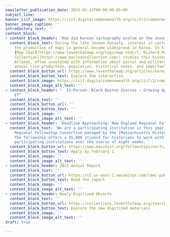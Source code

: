 ```yaml
---
newsletter_publication_date: 2023-01-23T00:00:00-05:00
subject_line: ''
banner_iiif_image: https://iiif.digitalcommonwealth.org/iiif/2/commonwealth:0v83bt61c/253,667,2531,810/full/0/default.jpg
banner_image_caption: ''
introductory_text: ''
content_block:
- content_block_header: 'How did Korean cartography evolve in the Joseon period? '
  content_block_text: During the late Joseon dynasty, interest in cartography and
    the production of maps in general became widespread in Korea. In his latest interactive
    [Map Chat](https://www.leventhalmap.org/tags/map-chat/), Richard Pegg of the [MacLean
    Collection](https://www.macleancollection.com/) studies this history of Yeojido
    Atlases, often annotated with information about postal and military installations,
    annual rice production, population, historical notes, and important sites.
  content_block_button_url: https://www.leventhalmap.org/articles/korean-yeojido-atlases/
  content_block_button_text: Explore the interactive
  content_block_image: https://iiif.digitalcommonwealth.org/iiif/2/commonwealth:9p293482z/1077,894,2558,2492/full/0/default.jpg
  content_block_image_alt_text: ''
- content_block_header: "  In-Person: Black Boston Stories — Growing Up · Feb 9, 6:00pm
    ET"
  content_block_text: ''
  content_block_button_url: ''
  content_block_button_text: ''
  content_block_image: ''
  content_block_image_alt_text: ''
- content_block_header: 'Deadline Approaching: New England Regional Fellowship Consortium'
  content_block_text: 'We are a participating institution in this year''s New England
    Regional Fellowship Consortium managed by the [Massachusetts Historical Society](https://www.masshist.org/).
    The fellowship offers a $5,000 stipend for historians to work with at least three
    participating institutions over the course of eight weeks. '
  content_block_button_url: https://www.masshist.org/fellowships/nerfc/apply
  content_block_button_text: Apply by February 1
  content_block_image: ''
  content_block_image_alt_text: ''
- content_block_header: 2022 Annual Report
  content_block_text: ''
  content_block_button_url: https://s3.us-east-2.wasabisys.com/lmec-public-files/annual-reports/FY22_AnnualReport_spreads.pdf
  content_block_button_text: Read the report
  content_block_image: ''
  content_block_image_alt_text: ''
- content_block_header: Newly-Digitized Objects
  content_block_text: ''
  content_block_button_url: https://collections.leventhalmap.org/search?q=&sort=system_create_dtsi+desc
  content_block_button_text: Explore the new digitized materials
  content_block_image: ''
  content_block_image_alt_text: ''
draft: true

---
```

